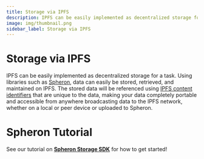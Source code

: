 ```yaml
---
title: Storage via IPFS
description: IPFS can be easily implemented as decentralized storage for a task. Using libraries such as Spheron
image: img/thumbnail.png
sidebar_label: Storage via IPFS
---
```


# Storage via IPFS

IPFS can be easily implemented as decentralized storage for a task. Using libraries such as [Spheron](https://docs.spheron.network/storage/), data can easily be stored, retrieved, and maintained on IPFS. The stored data will be referenced using [IPFS content identifiers](https://docs.ipfs.tech/concepts/content-addressing/) that are unique to the data, making your data completely portable and accessible from anywhere broadcasting data to the IPFS network, whether on a local or peer device or uploaded to Spheron.


# Spheron Tutorial
See our tutorial on **[Spheron Storage SDK](https://docs.spheron.network/sdk/storage)** for how to get started!


